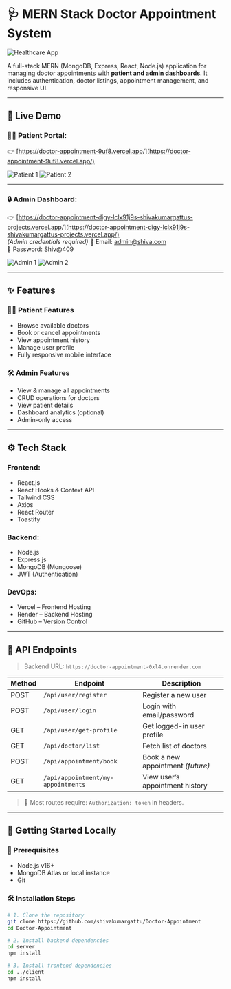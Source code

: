   # 🩺 MERN Stack Doctor Appointment System

![Healthcare App](https://img.icons8.com/color/96/000000/medical-doctor.png)

A full-stack MERN (MongoDB, Express, React, Node.js) application for managing doctor appointments with **patient and admin dashboards**. It includes authentication, doctor listings, appointment management, and responsive UI.

---

## 🚀 Live Demo

### 👨‍⚕️ Patient Portal:
👉 [https://doctor-appointment-9uf8.vercel.app/](https://doctor-appointment-9uf8.vercel.app/)

![Patient 1](https://github.com/user-attachments/assets/080f6bd4-729d-46a7-aac7-7dbc5f8ef812)
![Patient 2](https://github.com/user-attachments/assets/1d5854cb-f38f-4e70-b392-95311a6d1fb3)

---

### 🔒 Admin Dashboard:
👉 [https://doctor-appointment-digy-lclx91j9s-shivakumargattus-projects.vercel.app/](https://doctor-appointment-digy-lclx91j9s-shivakumargattus-projects.vercel.app/)  
*(Admin credentials required)* 
📧 Email: admin@shiva.com  
🔑 Password: Shiv@409


![Admin 1](https://github.com/user-attachments/assets/83468738-3598-4d25-bc39-a2dd73a5a230)
![Admin 2](https://github.com/user-attachments/assets/8cc8c405-8287-493f-94c5-e69ce9db6472)

---

## ✨ Features

### 🧑‍⚕️ Patient Features
- Browse available doctors
- Book or cancel appointments
- View appointment history
- Manage user profile
- Fully responsive mobile interface

### 🛠️ Admin Features
- View & manage all appointments
- CRUD operations for doctors
- View patient details
- Dashboard analytics (optional)
- Admin-only access

---

## ⚙️ Tech Stack

### Frontend:
- React.js
- React Hooks & Context API
- Tailwind CSS
- Axios
- React Router
- Toastify

### Backend:
- Node.js
- Express.js
- MongoDB (Mongoose)
- JWT (Authentication)

### DevOps:
- Vercel – Frontend Hosting
- Render – Backend Hosting
- GitHub – Version Control

---

## 🔐 API Endpoints

> Backend URL: `https://doctor-appointment-0xl4.onrender.com`

| Method | Endpoint                             | Description                       |
|--------|--------------------------------------|-----------------------------------|
| POST   | `/api/user/register`                 | Register a new user               |
| POST   | `/api/user/login`                    | Login with email/password         |
| GET    | `/api/user/get-profile`              | Get logged-in user profile        |
| GET    | `/api/doctor/list`                   | Fetch list of doctors             |
| POST   | `/api/appointment/book`              | Book a new appointment *(future)* |
| GET    | `/api/appointment/my-appointments`   | View user’s appointment history   |

> 🔐 Most routes require: `Authorization: token` in headers.

---

## 🧪 Getting Started Locally

### 🔧 Prerequisites
- Node.js v16+
- MongoDB Atlas or local instance
- Git

### 🛠 Installation Steps

```bash
# 1. Clone the repository
git clone https://github.com/shivakumargattu/Doctor-Appointment
cd Doctor-Appointment

# 2. Install backend dependencies
cd server
npm install

# 3. Install frontend dependencies
cd ../client
npm install

